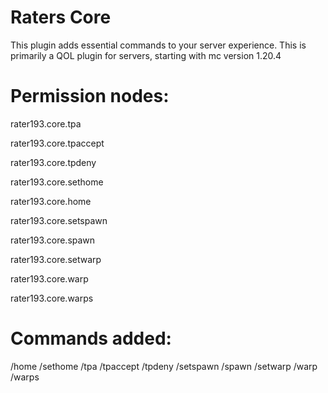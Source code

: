# Raters Core
This plugin adds essential commands to your server experience.
This is primarily a QOL plugin for servers, starting with mc version 1.20.4

# Permission nodes:
rater193.core.tpa

rater193.core.tpaccept

rater193.core.tpdeny

rater193.core.sethome

rater193.core.home

rater193.core.setspawn

rater193.core.spawn

rater193.core.setwarp

rater193.core.warp

rater193.core.warps

# Commands added:
/home <Home Name>
/sethome <Home Name>
/tpa <Player Name>
/tpaccept
/tpdeny
/setspawn
/spawn
/setwarp
/warp
/warps
